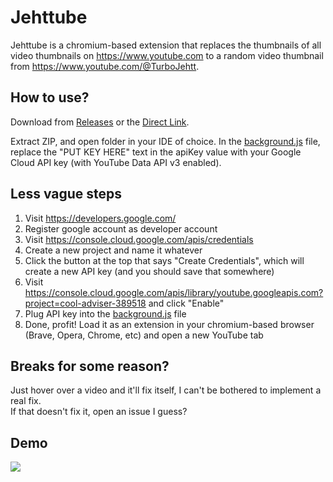 
# Jehttube

Jehttube is a chromium-based extension that replaces the thumbnails of all video thumbnails on https://www.youtube.com to a random video thumbnail from https://www.youtube.com/@TurboJehtt. 



## How to use?

Download from [Releases](https://github.com/GooglyBlox/jehttube/releases/tag/v1) or the [Direct Link](https://github.com/GooglyBlox/jehttube/files/12198598/Jehttube.zip).

Extract ZIP, and open folder in your IDE of choice. In the [background.js](https://github.com/GooglyBlox/jehttube/blob/main/src/background.js) file, replace the "PUT KEY HERE" text in the apiKey value with your Google Cloud API key (with YouTube Data API v3 enabled).

## Less vague steps
1. Visit https://developers.google.com/
2. Register google account as developer account
3. Visit https://console.cloud.google.com/apis/credentials
4. Create a new project and name it whatever
5. Click the button at the top that says "Create Credentials", which will create a new API key (and you should save that somewhere)
6. Visit https://console.cloud.google.com/apis/library/youtube.googleapis.com?project=cool-adviser-389518 and click "Enable"
7. Plug API key into the [background.js](https://github.com/GooglyBlox/jehttube/blob/main/src/background.js) file
8. Done, profit! Load it as an extension in your chromium-based browser (Brave, Opera, Chrome, etc) and open a new YouTube tab

## Breaks for some reason?
Just hover over a video and it'll fix itself, I can't be bothered to implement a real fix.  
If that doesn't fix it, open an issue I guess?

## Demo

![](https://github.com/GooglyBlox/jehttube/blob/main/jehttube.gif?raw=true)
